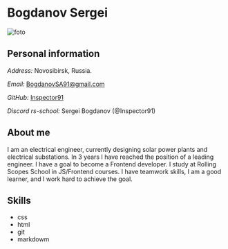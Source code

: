 # Bogdanov Sergei  

![foto](https://i.ibb.co/JFD7jRM/Sergei.jpg)  

## Personal information  

*Address:* Novosibirsk, Russia.  

*Email:* BogdanovSA91@gmail.com  

*GitHub:* [Inspector91](https://github.com/Inspector91)  

*Discord rs-school:* Sergei Bogdanov (@Inspector91)  

## About me  
I am an electrical engineer, currently designing solar power plants and electrical substations. In 3 years I have reached the position of a leading engineer. I have a goal to become a Frontend developer. I study at Rolling Scopes School in JS/Frontend courses. I have teamwork skills, I am a good learner, and I work hard to achieve the goal. 
 
## Skills  

+ css
+ html
+ git
+ markdowm